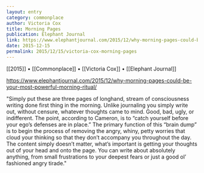 ```yaml
---
layout: entry
category: commonplace
author: Victoria Cox
title: Morning Pages
publication: Elephant Journal
link: https://www.elephantjournal.com/2015/12/why-morning-pages-could-be-your-most-powerful-morning-ritual/
date: 2015-12-15
permalink: 2015/12/15/victoria-cox-morning-pages
---
```


[[2015]] • [[Commonplace]] • [[Victoria Cox]] • [[Elephant Journal]]

https://www.elephantjournal.com/2015/12/why-morning-pages-could-be-your-most-powerful-morning-ritual/

"Simply put these are three pages of longhand, stream of consciousness writing done first thing in the morning. Unlike journaling you simply write out, without censure, whatever thoughts came to mind. Good, bad, ugly, or indifferent. The point, according to Cameron, is to “catch yourself before your ego’s defenses are in place.” The primary function of this “brain dump” is to begin the process of removing the angry, whiny, petty worries that cloud your thinking so that they don’t accompany you throughout the day. The content simply doesn’t matter, what’s important is getting your thoughts out of your head and onto the page. You can write about absolutely anything, from small frustrations to your deepest fears or just a good ol’ fashioned angry tirade."
 
 
